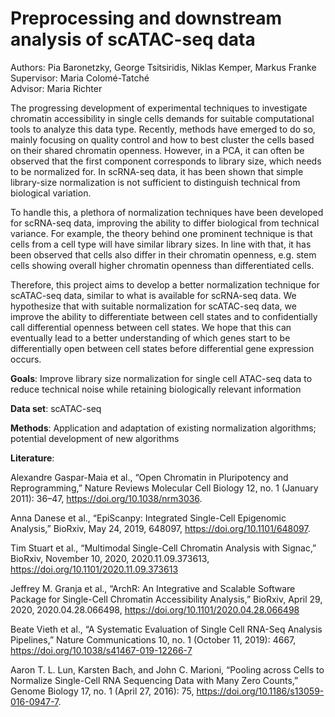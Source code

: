 # Preprocessing and downstream analysis of scATAC-seq data

Authors: Pia Baronetzky, George Tsitsiridis, Niklas Kemper, Markus Franke  
Supervisor: Maria Colomé-Tatché  
Advisor: Maria Richter

The progressing development of experimental techniques to investigate chromatin accessibility in single cells demands for suitable computational tools to analyze this data type. Recently, methods have emerged to do so, mainly focusing on quality control and how to best cluster the cells based on their shared chromatin openness. However, in a PCA, it can often be observed that the first component corresponds to library size, which needs to be normalized for. In scRNA-seq data, it has been shown that simple library-size normalization is not sufficient to distinguish technical from biological variation.

To handle this, a plethora of normalization techniques have been developed for scRNA-seq data, improving the ability to differ biological from technical variance. For example, the theory behind one prominent technique is that cells from a cell type will have similar library sizes. In line with that, it has been observed that cells also differ in their chromatin openness, e.g. stem cells showing overall higher chromatin openness than differentiated cells.

Therefore, this project aims to develop a better normalization technique for scATAC-seq data, similar to what is available for scRNA-seq data. We hypothesize that with suitable normalization for scATAC-seq data, we improve the ability to differentiate between cell states and to confidentially call differential openness between cell states. We hope that this can eventually lead to a better understanding of which genes start to be differentially open between cell states before differential gene expression occurs.

**Goals**: Improve library size normalization for single cell ATAC-seq data to reduce technical noise while retaining biologically relevant information

**Data set**: scATAC-seq

**Methods**: Application and adaptation of existing normalization algorithms; potential development of new algorithms

**Literature**:  

Alexandre Gaspar-Maia et al., “Open Chromatin in Pluripotency and Reprogramming,” Nature Reviews Molecular Cell Biology 12, no. 1 (January 2011): 36–47, https://doi.org/10.1038/nrm3036.

Anna Danese et al., “EpiScanpy: Integrated Single-Cell Epigenomic Analysis,” BioRxiv, May 24, 2019, 648097, https://doi.org/10.1101/648097.

Tim Stuart et al., “Multimodal Single-Cell Chromatin Analysis with Signac,” BioRxiv, November 10, 2020, 2020.11.09.373613, https://doi.org/10.1101/2020.11.09.373613

Jeffrey M. Granja et al., “ArchR: An Integrative and Scalable Software Package for Single-Cell Chromatin Accessibility Analysis,” BioRxiv, April 29, 2020, 2020.04.28.066498, https://doi.org/10.1101/2020.04.28.066498

Beate Vieth et al., “A Systematic Evaluation of Single Cell RNA-Seq Analysis Pipelines,” Nature Communications 10, no. 1 (October 11, 2019): 4667, https://doi.org/10.1038/s41467-019-12266-7

Aaron T. L. Lun, Karsten Bach, and John C. Marioni, “Pooling across Cells to Normalize Single-Cell RNA Sequencing Data with Many Zero Counts,” Genome Biology 17, no. 1 (April 27, 2016): 75, https://doi.org/10.1186/s13059-016-0947-7.
